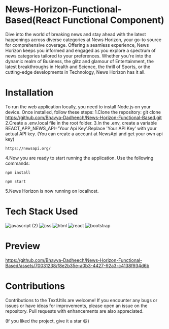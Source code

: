 # News-Horizon-Functional-Based(React Functional Component)

Dive into the world of breaking news and stay ahead with the latest happenings across diverse categories at News Horizon, your go-to source for comprehensive coverage. Offering a seamless experience, News Horizon keeps you informed and engaged as you explore a spectrum of news categories tailored to your preferences. Whether you're into the dynamic realm of Business, the glitz and glamour of Entertainment, the latest breakthroughs in Health and Science, the thrill of Sports, or the cutting-edge developments in Technology, News Horizon has it all.

# Installation

To run the web application locally, you need to install Node.js on your device. Once installed, follow these steps:
 1.Clone the repository: git clone https://github.com/Bhavya-Dadheech/News-Horizon-Functional-Based.git
 2.Create a .env.local file in the root folder.
 3.In the .env, create a variable REACT_APP_NEWS_API='Your Api Key'.Replace 'Your API Key' with your actual API key.
   (You can create a account at NewsApi and get your own api key)

    https://newsapi.org/
    
 4.Now you are ready to start running the application. Use the following commands:
   
    npm install

    npm start

 5.News Horizon is now running on localhost.

# Tech Stack Used

![javascript (2)](https://github.com/Bhavya-Dadheech/TextUtils/assets/70031238/378bd702-6ff9-4479-b7cd-c5ad79200408)
![css](https://github.com/Bhavya-Dadheech/TextUtils/assets/70031238/e78dc152-9a55-41fb-8fcb-c2686fdbb39b)
![html](https://github.com/Bhavya-Dadheech/TextUtils/assets/70031238/427b56e8-8be5-46c5-bbab-1e23e4d4cda0)
![react](https://github.com/Bhavya-Dadheech/TextUtils/assets/70031238/43149fb8-6449-4403-940e-ce62b7c38d14)
![bootstrap](https://github.com/Bhavya-Dadheech/TextUtils/assets/70031238/b0e3f3df-e857-498a-ad96-5625aff042f7)

# Preview

https://github.com/Bhavya-Dadheech/News-Horizon-Functional-Based/assets/70031238/f8e2b35e-a0b3-4427-92a3-c4138f934d6b

# Contributions

Contributions to the TextUtils are welcome! If you encounter any bugs or issues or have ideas for improvements, please open an issue on the repository. Pull requests with enhancements are also appreciated.

(If you liked the project, give it a star 😃)

